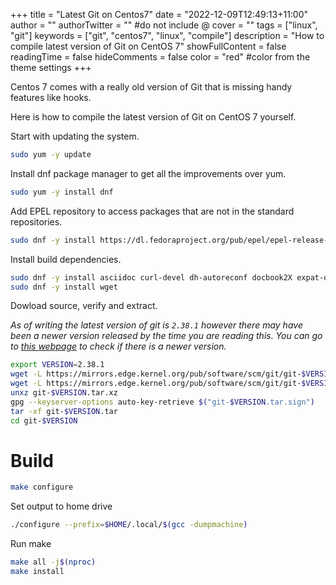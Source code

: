 +++
title = "Latest Git on Centos7"
date = "2022-12-09T12:49:13+11:00"
author = ""
authorTwitter = "" #do not include @
cover = ""
tags = ["linux", "git"]
keywords = ["git", "centos7", "linux", "compile"]
description = "How to compile latest version of Git on CentOS 7"
showFullContent = false
readingTime = false
hideComments = false
color = "red" #color from the theme settings
+++

Centos 7 comes with a really old version of Git that is missing handy features like hooks.

Here is how to compile the latest version of Git on CentOS 7 yourself.



Start with updating the system.
```bash
sudo yum -y update
```

Install dnf package manager to get all the improvements over yum.
```bash
sudo yum -y install dnf
```

Add EPEL repository to access packages that are not in the standard repositories.
```bash
sudo dnf -y install https://dl.fedoraproject.org/pub/epel/epel-release-latest-7.noarch.rpm
```

Install build dependencies.
```bash
sudo dnf -y install asciidoc curl-devel dh-autoreconf docbook2X expat-devel gettext-devel openssl-devel perl-devel xmlto zlib-devel
sudo dnf -y install wget
```

Dowload source, verify and extract.

*As of writing the latest version of git is `2.38.1` however there may have been a newer version released by the time you are reading this. You can go to [this webpage](https://mirrors.edge.kernel.org/pub/software/scm/git/) to check if there is a newer version.*

```bash
export VERSION=2.38.1
wget -L https://mirrors.edge.kernel.org/pub/software/scm/git/git-$VERSION.tar.xz
wget -L https://mirrors.edge.kernel.org/pub/software/scm/git/git-$VERSION.tar.sign
unxz git-$VERSION.tar.xz
gpg --keyserver-options auto-key-retrieve $("git-$VERSION.tar.sign")
tar -xf git-$VERSION.tar
cd git-$VERSION
```

# Build
```bash
make configure
```

Set output to home drive
```bash
./configure --prefix=$HOME/.local/$(gcc -dumpmachine)
```

Run make
```bash
make all -j$(nproc)
make install
```